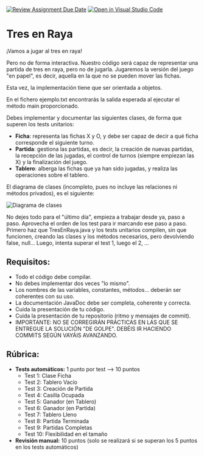 [![Review Assignment Due Date](https://classroom.github.com/assets/deadline-readme-button-24ddc0f5d75046c5622901739e7c5dd533143b0c8e959d652212380cedb1ea36.svg)](https://classroom.github.com/a/peyjF4Bv)
[![Open in Visual Studio Code](https://classroom.github.com/assets/open-in-vscode-718a45dd9cf7e7f842a935f5ebbe5719a5e09af4491e668f4dbf3b35d5cca122.svg)](https://classroom.github.com/online_ide?assignment_repo_id=13613560&assignment_repo_type=AssignmentRepo)
# Tres en Raya

¡Vamos a jugar al tres en raya!

Pero no de forma interactiva. Nuestro código será capaz de representar una partida de tres en raya, pero no de jugarla. Jugaremos la versión del juego "en papel", es decir, aquella en la que no se pueden mover las fichas.

Esta vez, la implementación tiene que ser orientada a objetos.

En el fichero ejemplo.txt encontrarás la salida esperada al ejecutar el método main proporcionado.

Debes implementar y documentar las siguientes clases, de forma que superen los tests unitarios:
- **Ficha**: representa las fichas X y O, y debe ser capaz de decir a qué ficha corresponde el siguiente turno.
- **Partida**: gestiona las partidas, es decir, la creación de nuevas partidas, la recepción de las jugadas, el control de turnos (siempre empiezan las X) y la finalización del juego.
- **Tablero**: alberga las fichas que ya han sido jugadas, y realiza las operaciones sobre el tablero.

El diagrama de clases (incompleto, pues no incluye las relaciones ni métodos privados), es el siguiente:

![Diagrama de clases](./prog_prac06-clases.png)

No dejes todo para el "último día", empieza a trabajar desde ya, paso a paso. Aprovecha el orden de los test para ir marcando ese paso a paso. Primero haz que TresEnRaya.java y los tests unitarios compilen, sin que funcionen, creando las clases y los métodos necesarios, pero devolviendo false, null... Luego, intenta superar el test 1, luego el 2, ...

## Requisitos:

- Todo el código debe compilar.
- No debes implementar dos veces "lo mismo".
- Los nombres de las variables, constantes, métodos... deberán ser coherentes con su uso.
- La documentación JavaDoc debe ser completa, coherente y correcta.
- Cuida la presentación de tu código.
- Cuida la presentación de tu repositorio (ritmo y mensajes de commit).
- IMPORTANTE: NO SE CORREGIRÁN PRÁCTICAS EN LAS QUE SE ENTREGUE LA SOLUCIÓN "DE GOLPE". DEBÉIS IR HACIENDO COMMITS SEGÚN VAYÁIS AVANZANDO.

## Rúbrica:

- **Tests automáticos:** 1 punto por test --> 10 puntos
    - Test 1: Clase Ficha
    - Test 2: Tablero Vacío
    - Test 3: Creación de Partida
    - Test 4: Casilla Ocupada
    - Test 5: Ganador (en Tablero)
    - Test 6: Ganador (en Partida)
    - Test 7: Tablero Lleno
    - Test 8: Partida Terminada
    - Test 9: Partidas Completas
    - Test 10: Flexibilidad en el tamaño
- **Revisión manual:** 10 puntos (solo se realizará si se superan los 5 puntos en los tests automáticos)
 
